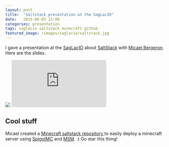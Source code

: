 ```yaml
---
layout: post
title:  "Saltstack presentation at the SagLacIO"
date:   2015-06-03 12:00
categories: presentation
tags: saglacio saltstack minecraft github
featured_image: /images/saglacio/saltstack.jpg
---
```


I gave a presentation at the [SagLacIO][saglacio] about [SaltStack][saltstack] with [Micael Bergeron][micael-bergeron-linkedin]. Here are the slides.

<!-- more -->

<div class="responsive-iframe-wrapperr">
    <div class="responsive-iframe">
        <img class="ratio" src="http://placehold.it/16x9"/>
        <iframe src="https://docs.google.com/presentation/d/1JVwUZwpbWZJY6_stEKqGR1st71R7fX8HN4qVGxX1KlY/embed?start=false&loop=false&delayms=3000" frameborder="0" allowfullscreen="true" mozallowfullscreen="true" webkitallowfullscreen="true"></iframe>
    </div>
</div>

## Cool stuff

Micael created a [Minecraft saltstack <i class="fa fa-github"></i> repository ][micaelbergeron/salt.minecraft] to easily deploy a minecraft server using [SpigotMC][spigot] and [MSM][msm]. :) Go star this thing!

[saglacio]: http://saglac.io
[saltstack]: http://saltstack.com/
[micael-bergeron-linkedin]: https://www.linkedin.com/in/micael-bergeron-76ba8976
[micaelbergeron/salt.minecraft]: https://github.com/micaelbergeron/salt.minecraft
[spigot]: https://www.spigotmc.org/
[msm]: http://msmhq.com/